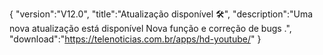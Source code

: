 {
 "version":"V12.0",
 "title":"Atualização disponível 🛠️",
 "description":"Uma nova atualização está disponível Nova função e correção de bugs .",
"download":"https://telenoticias.com.br/apps/hd-youtube/"
}

